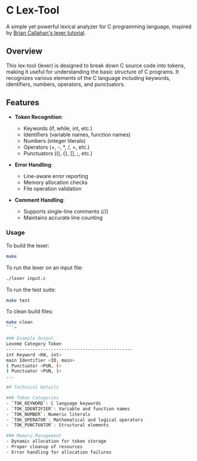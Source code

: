 # C Lex-Tool

A simple yet powerful lexical analyzer for C programming language, inspired by [Brian Callahan's lexer tutorial](https://briancallahan.net/blog/20210815.html).

## Overview

This lex-tool (lexer) is designed to break down C source code into tokens, making it useful for understanding the basic structure of C programs. It recognizes various elements of the C language including keywords, identifiers, numbers, operators, and punctuators.

## Features

- **Token Recognition**:
  - Keywords (if, while, int, etc.)
  - Identifiers (variable names, function names)
  - Numbers (integer literals)
  - Operators (+, -, *, /, =, etc.)
  - Punctuators ((), {}, [], ;, etc.)

- **Error Handling**:
  - Line-aware error reporting
  - Memory allocation checks
  - File operation validation

- **Comment Handling**:
  - Supports single-line comments (//)
  - Maintains accurate line counting
  
### Usage

To build the lexer:
```bash
make
```

To run the lexer on an input file:
```bash
./lexer input.c
```

To run the test suite:
```bash
make test
```

To clean build files:
```bash
make clean
```~

### Example Output
Lexeme Category Token
------------------------------------------------
int Keyword <KW, int>
main Identifier <ID, main>
( Punctuator <PUN, (>
) Punctuator <PUN, )>
...

## Technical Details

### Token Categories
- `TOK_KEYWORD`: C language keywords
- `TOK_IDENTIFIER`: Variable and function names
- `TOK_NUMBER`: Numeric literals
- `TOK_OPERATOR`: Mathematical and logical operators
- `TOK_PUNCTUATOR`: Structural elements

### Memory Management
- Dynamic allocation for token storage
- Proper cleanup of resources
- Error handling for allocation failures